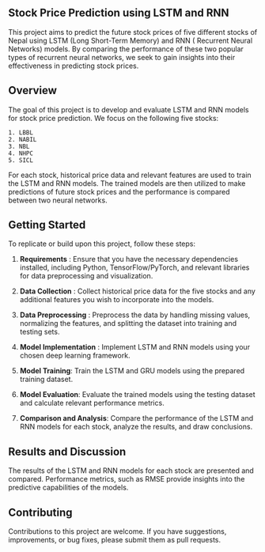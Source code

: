 ## Stock Price Prediction using LSTM and RNN
This project aims to predict the future stock prices of five different stocks of Nepal using LSTM (Long Short-Term Memory) and RNN ( Recurrent Neural Networks) models. By comparing the performance of these two popular types of recurrent neural networks, we seek to gain insights into their effectiveness in predicting stock prices.

## Overview
The goal of this project is to develop and evaluate LSTM and RNN models for stock price prediction. We focus on the following five stocks:

    1. LBBL
    2. NABIL
    3. NBL
    4. NHPC
    5. SICL

For each stock, historical price data and relevant features are used to train the LSTM and RNN models. The trained models are then utilized to make predictions of future stock prices and the performance is compared between two neural networks.

## Getting Started

To replicate or build upon this project, follow these steps:

1. **Requirements** : Ensure that you have the necessary dependencies installed, including Python, TensorFlow/PyTorch, and relevant libraries for data preprocessing and visualization.

2. **Data Collection** : Collect historical price data for the five stocks and any additional features you wish to incorporate into the models.

3. **Data Preprocessing** : Preprocess the data by handling missing values, normalizing the features, and splitting the dataset into training and testing sets.

4. **Model Implementation** : Implement LSTM and RNN models using your chosen deep learning framework.

5. **Model Training**: Train the LSTM and GRU models using the prepared training dataset.

6. **Model Evaluation**: Evaluate the trained models using the testing dataset and calculate relevant performance metrics.

7. **Comparison and Analysis**: Compare the performance of the LSTM and RNN models for each stock, analyze the results, and draw conclusions.

## Results and Discussion

The results of the LSTM and RNN models for each stock are presented and compared. Performance metrics, such as RMSE provide insights into the predictive capabilities of the models.

## Contributing

Contributions to this project are welcome. If you have suggestions, improvements, or bug fixes, please submit them as pull requests.








